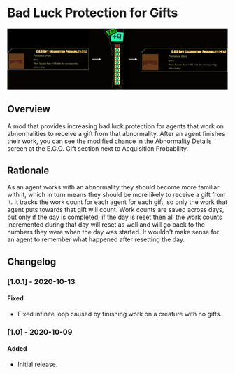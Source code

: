 # Bad Luck Protection for Gifts

![Bad Luck Protection for Gifts example](https://raw.githubusercontent.com/ctristan/lobotomy-corporation-mods/assets/bad-luck-protection.png)

## Overview

A mod that provides increasing bad luck protection for agents that work on abnormalities to receive a gift from that abnormality.
After an agent finishes their work, you can see the modified chance in the Abnormality Details screen at the E.G.O. Gift section next to Acquisition Probability.

## Rationale

As an agent works with an abnormality they should become more familiar with it, which in turn means they should be more likely to receive a gift from it.
It tracks the work count for each agent for each gift, so only the work that agent puts towards that gift will count.
Work counts are saved across days, but only if the day is completed; if the day is reset then all the work counts incremented during that day will reset as well and will go back to the numbers they were when the day was started.
It wouldn't make sense for an agent to remember what happened after resetting the day.

## Changelog

### [1.0.1] - 2020-10-13

#### Fixed

- Fixed infinite loop caused by finishing work on a creature with no gifts.

### [1.0] - 2020-10-09

#### Added

- Initial release.